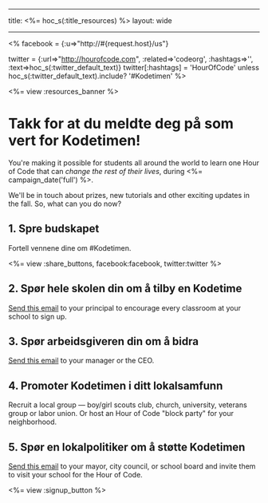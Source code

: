 * * *

title: <%= hoc_s(:title_resources) %> layout: wide

* * *

<% facebook = {:u=>"http://#{request.host}/us"}

twitter = {:url=>"http://hourofcode.com", :related=>'codeorg', :hashtags=>'', :text=>hoc_s(:twitter_default_text)} twitter[:hashtags] = 'HourOfCode' unless hoc_s(:twitter_default_text).include? '#Kodetimen' %>

<%= view :resources_banner %>

# Takk for at du meldte deg på som vert for Kodetimen!

You're making it possible for students all around the world to learn one Hour of Code that can *change the rest of their lives*, during <%= campaign_date('full') %>.

We'll be in touch about prizes, new tutorials and other exciting updates in the fall. So, what can you do now?

## 1. Spre budskapet

Fortell vennene dine om #Kodetimen.

<%= view :share_buttons, facebook:facebook, twitter:twitter %>

## 2. Spør hele skolen din om å tilby en Kodetime

[Send this email](<%= resolve_url('/resources#email') %>) to your principal to encourage every classroom at your school to sign up.

## 3. Spør arbeidsgiveren din om å bidra

[Send this email](<%= resolve_url('/resources#email') %>) to your manager or the CEO.

## 4. Promoter Kodetimen i ditt lokalsamfunn

Recruit a local group — boy/girl scouts club, church, university, veterans group or labor union. Or host an Hour of Code "block party" for your neighborhood.

## 5. Spør en lokalpolitiker om å støtte Kodetimen

[Send this email](<%= resolve_url('/resources#politicians') %>) to your mayor, city council, or school board and invite them to visit your school for the Hour of Code.

<%= view :signup_button %>
